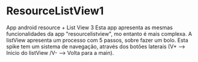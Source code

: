 # ResourceListView1
App android resource + List View 3
Esta app apresenta as mesmas funcionalidades da app "resourcelistview", mo entanto é mais
complexa.
A listView apresenta um processo com 5 passos, sobre fazer um bolo.
Esta spike tem um sistema de navegação, através dos botões laterais 
(V+ --> Inicio do listView /V- --> Volta para a main).
